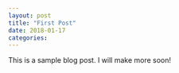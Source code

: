 ```yaml
---
layout: post
title: "First Post"
date: 2018-01-17
categories:
---
```


This is a sample blog post. I will make more soon!
